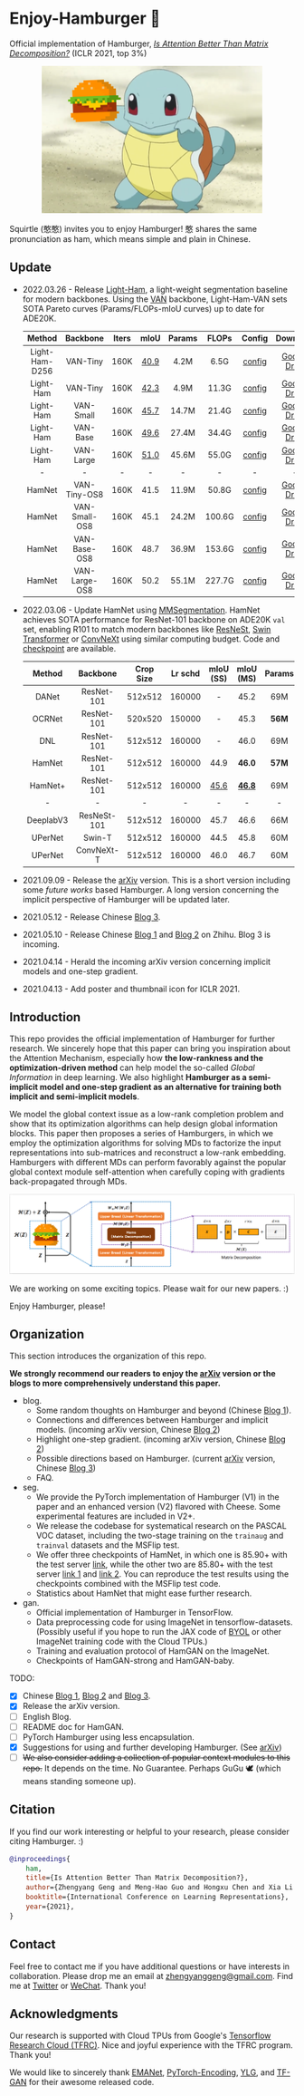 # Enjoy-Hamburger 🍔

Official implementation of Hamburger, *[Is Attention Better Than Matrix Decomposition?](https://openreview.net/forum?id=1FvkSpWosOl)* (ICLR 2021, top 3%)

<div align=center><img src="pre/Ham_icon.png" width="390" height="260" /></div>

Squirtle (憨憨) invites you to enjoy Hamburger! 憨 shares the same pronunciation as ham, which means simple and plain in Chinese.

## Update

- 2022.03.26 - Release [Light-Ham](https://github.com/Gsunshine/Enjoy-Hamburger/blob/main/seg_light_ham), a light-weight segmentation baseline for modern backbones. Using the [VAN](https://github.com/Visual-Attention-Network) backbone, Light-Ham-VAN sets SOTA Pareto curves (Params/FLOPs-mIoU curves) up to date for ADE20K.

  |   Method  |    Backbone     | Iters | mIoU | Params | FLOPs  | Config | Download  |
  | :-------: | :-------------: | :---: | :--: | :----: | :----: | :----: | :-------: |
  |  Light-Ham-D256  |    VAN-Tiny     | 160K | [40.9](https://github.com/Gsunshine/Enjoy-Hamburger/blob/main/seg_light_ham/work_dirs/hamnet_light_van_tiny_d256_512x512_160k_ade20k/eval_multi_scale_20220321_052101.json) | 4.2M | 6.5G | [config](https://github.com/Gsunshine/Enjoy-Hamburger/blob/main/seg_light_ham/configs/ham/hamnet_light_van_tiny_d256_512x512_160k_ade20k.py)  | [Google Drive](https://drive.google.com/file/d/11XjGgqgqWJOUKdIEWuInQJyi4wAChaWN/view?usp=sharing) |
  |  Light-Ham  |    VAN-Tiny     | 160K | [42.3](https://github.com/Gsunshine/Enjoy-Hamburger/blob/main/seg_light_ham/work_dirs/hamnet_light_van_tiny_512x512_160k_ade20k/eval_multi_scale_20220323_130645.json) | 4.9M | 11.3G |  [config](https://github.com/Gsunshine/Enjoy-Hamburger/blob/main/seg_light_ham/configs/ham/hamnet_light_van_tiny_512x512_160k_ade20k.py)  | [Google Drive](https://drive.google.com/file/d/1MkjNxqOuoVtt58jIKY-11B6TfDrdH1sX/view?usp=sharing) |
  |  Light-Ham  |    VAN-Small    | 160K | [45.7](https://github.com/Gsunshine/Enjoy-Hamburger/blob/main/seg_light_ham/work_dirs/hamnet_light_van_small_512x512_160k_ade20k/eval_multi_scale_20220323_124229.json) | 14.7M | 21.4G | [config](https://github.com/Gsunshine/Enjoy-Hamburger/blob/main/seg_light_ham/configs/ham/hamnet_light_van_small_512x512_160k_ade20k.py)  | [Google Drive](https://drive.google.com/file/d/1ocFNvV2Dr8kXsytY_9QO5FBGk1zTOgS3/view?usp=sharing) |
  |  Light-Ham  |    VAN-Base     | 160K | [49.6](https://github.com/Gsunshine/Enjoy-Hamburger/blob/main/seg_light_ham/work_dirs/hamnet_light_van_base_512x512_160k_ade20k/eval_multi_scale_20220323_135751.json) | 27.4M | 34.4G | [config](https://github.com/Gsunshine/Enjoy-Hamburger/blob/main/seg_light_ham/configs/ham/hamnet_light_van_base_512x512_160k_ade20k.py)  | [Google Drive](https://drive.google.com/file/d/1-wVJgdztqWYv-MvCp6deFO0pDpciAg6h/view?usp=sharing) |
  |  Light-Ham  |    VAN-Large    | 160K | [51.0](https://github.com/Gsunshine/Enjoy-Hamburger/blob/main/seg_light_ham/work_dirs/hamnet_light_van_large_512x512_160k_ade20k/eval_multi_scale_20220323_142104.json) | 45.6M | 55.0G | [config](https://github.com/Gsunshine/Enjoy-Hamburger/blob/main/seg_light_ham/configs/ham/hamnet_light_van_large_512x512_160k_ade20k.py)  | [Google Drive](https://drive.google.com/file/d/1iW-upuWcZybJyGv8_3qnpgGoX0Wq9emk/view?usp=sharing) |
  |  -  | - | - | - | -  | - | - | - |
  |  HamNet  |    VAN-Tiny-OS8     | 160K | 41.5 | 11.9M | 50.8G | [config](https://github.com/Gsunshine/Enjoy-Hamburger/blob/main/seg_light_ham/configs/upernet/VAN/upernet_van_tiny_512x512_160k_ade20k.py)  | [Google Drive](https://drive.google.com/file/d/1T1BxnBr4rErKaKiUwp_xF-Ik7j7jINJR/view?usp=sharing) |
  |  HamNet  |    VAN-Small-OS8    | 160K | 45.1 | 24.2M | 100.6G |   [config](https://github.com/Gsunshine/Enjoy-Hamburger/blob/main/seg_light_ham/configs/upernet/VAN/upernet_van_small_512x512_160k_ade20k.py)  | [Google Drive](https://drive.google.com/file/d/1kfZIMZINOprSL6G113sm_KjPlE10nbWz/view?usp=sharing) |
  |  HamNet  |    VAN-Base-OS8     | 160K | 48.7 | 36.9M | 153.6G | [config](https://github.com/Gsunshine/Enjoy-Hamburger/blob/main/seg_light_ham/configs/upernet/VAN/upernet_van_base_512x512_160k_ade20k.py)  | [Google Drive](https://drive.google.com/file/d/1jH1jx6KPckEL0-Ozje0koT8uFw0Bjyfi/view?usp=sharing) |
  |  HamNet  |    VAN-Large-OS8    | 160K | 50.2 | 55.1M | 227.7G | [config](https://github.com/Gsunshine/Enjoy-Hamburger/blob/main/seg_light_ham/configs/upernet/VAN/upernet_van_large_512x512_160k_ade20k.py)  | [Google Drive](https://drive.google.com/file/d/1tPEQ9W1Pn_Bmkn3eGOtjM8dMZ0mTK4ka/view?usp=sharing) |

- 2022.03.06 - Update HamNet using [MMSegmentation](https://github.com/open-mmlab/mmsegmentation). HamNet achieves SOTA performance for ResNet-101 backbone on ADE20K `val` set, enabling R101 to match modern backbones like [ResNeSt](https://github.com/zhanghang1989/ResNeSt), [Swin Transformer](https://github.com/microsoft/Swin-Transformer) or [ConvNeXt](https://github.com/facebookresearch/ConvNeXt) using similar computing budget. Code and [checkpoint](https://drive.google.com/file/d/1ja_SwzMg0a2NFW1d5gqg91QKgJrjuGYy/view?usp=sharing) are available.
  
  | Method | Backbone | Crop Size | Lr schd | mIoU (SS) | mIoU (MS) | Params | FLOPs |
  |:---:|:---:|:---:|:---:|:---:|:---:|:---:|:---:|
  | DANet     | ResNet-101  | 512x512 | 160000 |  -   | 45.2 | 69M | 1119G |
  | OCRNet    | ResNet-101  | 520x520 | 150000 |  -   | 45.3 | **56M** | 923G  |
  | DNL       | ResNet-101  | 512x512 | 160000 |  -   | 46.0 | 69M | 1249G |
  | HamNet    | ResNet-101  | 512x512 | 160000 | 44.9 | **46.0** | **57M** | **918G**  |
  | HamNet+   | ResNet-101  | 512x512 | 160000 | [45.6](https://github.com/Gsunshine/Enjoy-Hamburger/blob/main/seg_mm/work_dirs/ham_r101-d8_512x512_160k_ade20k/eval_single_scale_20220304_121400.json) | [**46.8**](https://github.com/Gsunshine/Enjoy-Hamburger/blob/main/seg_mm/work_dirs/ham_r101-d8_512x512_160k_ade20k/eval_multi_scale_20220304_115440.json) | 69M | 1111G |
  | - | - |  - |  - | - | - | - | - |
  | DeeplabV3 | ResNeSt-101 | 512x512 | 160000 | 45.7 | 46.6 | 66M | 1051G |
  | UPerNet   | Swin-T      | 512x512 | 160000 | 44.5 | 45.8 | 60M | 945G  |
  | UPerNet   | ConvNeXt-T  | 512x512 | 160000 | 46.0 | 46.7 | 60M | 939G  |

- 2021.09.09 - Release the [arXiv](https://arxiv.org/abs/2109.04553) version. This is a short version including some *future works* based Hamburger. A long version concerning the implicit perspective of Hamburger will be updated later.
- 2021.05.12 - Release Chinese [Blog 3](https://zhuanlan.zhihu.com/p/370410446).
- 2021.05.10 - Release Chinese [Blog 1](https://zhuanlan.zhihu.com/p/369769485) and [Blog 2](https://zhuanlan.zhihu.com/p/369855045) on Zhihu. Blog 3 is incoming.
- 2021.04.14 - Herald the incoming arXiv version concerning implicit models and one-step gradient.
- 2021.04.13 - Add poster and thumbnail icon for ICLR 2021.

## Introduction

This repo provides the official implementation of Hamburger for further research. We sincerely hope that this paper can bring you inspiration about the Attention Mechanism, especially how **the low-rankness and the optimization-driven method** can help model the so-called *Global Information* in deep learning. We also highlight **Hamburger as a semi-implicit model and one-step gradient as an alternative for training both implicit and semi-implicit models**.

We model the global context issue as a low-rank completion problem and show that its optimization algorithms can help design global information blocks. This paper then proposes a series of Hamburgers, in which we employ the optimization algorithms for solving MDs to factorize the input representations into sub-matrices and reconstruct a low-rank embedding. Hamburgers with different MDs can perform favorably against the popular global context module self-attention when carefully coping with gradients back-propagated through MDs.

![contents](assets/Hamburger.jpg)

We are working on some exciting topics. Please wait for our new papers. :)

Enjoy Hamburger, please!

## Organization

This section introduces the organization of this repo.

**We strongly recommend our readers to enjoy the [arXiv](https://arxiv.org/abs/2109.04553) version or the blogs to more comprehensively understand this paper.**

- blog.
  - Some random thoughts on Hamburger and beyond (Chinese [Blog 1](https://zhuanlan.zhihu.com/p/369769485)).
  - Connections and differences between Hamburger and implicit models. (incoming arXiv version, Chinese [Blog 2](https://zhuanlan.zhihu.com/p/369855045))
  - Highlight one-step gradient. (incoming arXiv version, Chinese [Blog 2](https://zhuanlan.zhihu.com/p/369855045))
  - Possible directions based on Hamburger. (current [arXiv](https://arxiv.org/abs/2109.04553) version, Chinese [Blog 3](https://zhuanlan.zhihu.com/p/370410446))
  - FAQ.
- seg.
  - We provide the PyTorch implementation of Hamburger (V1) in the paper and an enhanced version (V2) flavored with Cheese. Some experimental features are included in V2+.
  - We release the codebase for systematical research on the PASCAL VOC dataset, including the two-stage training on the `trainaug` and `trainval` datasets and the MSFlip test.
  - We offer three checkpoints of HamNet, in which one is 85.90+ with the test server [link](http://host.robots.ox.ac.uk:8080/anonymous/NEHYHH.html), while the other two are 85.80+ with the test server [link 1](http://host.robots.ox.ac.uk:8080/anonymous/HEBCIV.html) and [link 2](http://host.robots.ox.ac.uk:8080/anonymous/3VNCPH.html). You can reproduce the test results using the checkpoints combined with the MSFlip test code.
  - Statistics about HamNet that might ease further research.
- gan.
  - Official implementation of Hamburger in TensorFlow.
  - Data preprocessing code for using ImageNet in tensorflow-datasets. (Possibly useful if you hope to run the JAX code of [BYOL](https://github.com/deepmind/deepmind-research/tree/master/byol) or other ImageNet training code with the Cloud TPUs.)
  - Training and evaluation protocol of HamGAN on the ImageNet.
  - Checkpoints of HamGAN-strong and HamGAN-baby.

TODO:

- [x] Chinese [Blog 1](https://zhuanlan.zhihu.com/p/369769485), [Blog 2](https://zhuanlan.zhihu.com/p/369855045) and [Blog 3](https://zhuanlan.zhihu.com/p/370410446).
- [x] Release the arXiv version.
- [ ] English Blog.
- [ ] README doc for HamGAN.
- [ ] PyTorch Hamburger using less encapsulation.
- [x] Suggestions for using and further developing Hamburger. (See [arXiv](https://arxiv.org/abs/2109.04553))
- [ ] ~~We also consider adding a collection of popular context modules to this repo.~~ It depends on the time. No Guarantee. Perhaps GuGu 🕊️ (which means standing someone up).

## Citation

If you find our work interesting or helpful to your research, please consider citing Hamburger. :)

```bib
@inproceedings{
    ham,
    title={Is Attention Better Than Matrix Decomposition?},
    author={Zhengyang Geng and Meng-Hao Guo and Hongxu Chen and Xia Li and Ke Wei and Zhouchen Lin},
    booktitle={International Conference on Learning Representations},
    year={2021},
}
```

## Contact

Feel free to contact me if you have additional questions or have interests in collaboration. Please drop me an email at zhengyanggeng@gmail.com. Find me at [Twitter](https://twitter.com/ZhengyangGeng) or [WeChat](assets/WeChat.jpg). Thank you!

## Acknowledgments

Our research is supported with Cloud TPUs from Google's [Tensorflow Research Cloud (TFRC)](https://www.tensorflow.org/tfrc). Nice and joyful experience with the TFRC program. Thank you!

We would like to sincerely thank [EMANet](https://github.com/XiaLiPKU/EMANet), [PyTorch-Encoding](https://github.com/zhanghang1989/PyTorch-Encoding), [YLG](https://github.com/giannisdaras/ylg/tree/train), and [TF-GAN](https://github.com/tensorflow/gan) for their awesome released code.
